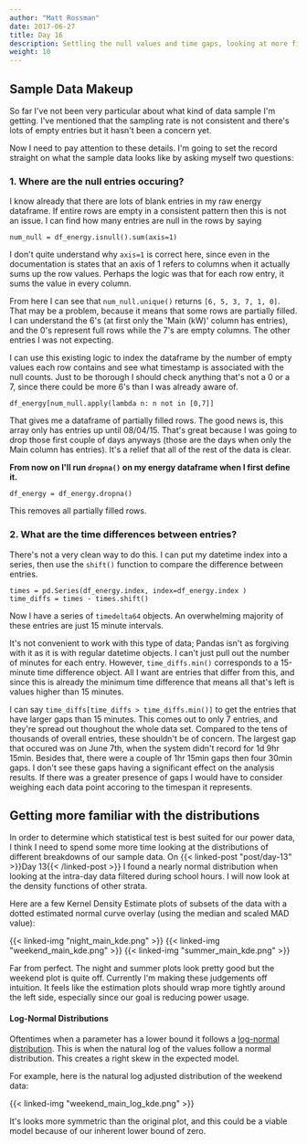 ```yaml
---
author: "Matt Rossman"
date: 2017-06-27
title: Day 16
description: Settling the null values and time gaps, looking at more filtered sample density estimations
weight: 10
---
```


## Sample Data Makeup
So far I've not been very particular about what kind of data sample I'm getting. I've mentioned that the sampling rate is not consistent and there's lots of empty entries but it hasn't been a concern yet.

Now I need to pay attention to these details. I'm going to set the record straight on what the sample data looks like by asking myself two questions:

### 1. Where are the null entries occuring?

I know already that there are lots of blank entries in my raw energy dataframe. If entire rows are empty in a consistent pattern then this is not an issue. I can find how many entries are null in the rows by saying

	num_null = df_energy.isnull().sum(axis=1)

I don't quite understand why `axis=1` is correct here, since even in the documentation is states that an axis of 1 refers to columns when it actually sums up the row values. Perhaps the logic was that for each row entry, it sums the value in every column.

From here I can see that `num_null.unique()` returns `[6, 5, 3, 7, 1, 0]`. That may be a problem, because it means that some rows are partially filled. I can understand the 6's (at first only the 'Main (kW)' column has entries), and the 0's represent full rows while the 7's are empty columns. The other entries I was not expecting.

I can use this existing logic to index the dataframe by the number of empty values each row contains and see what timestamp is associated with the null counts. Just to be thorough I should check anything that's not a 0 or a 7, since there could be more 6's than I was already aware of.

	df_energy[num_null.apply(lambda n: n not in [0,7]]

That gives me a dataframe of partially filled rows. The good news is, this array only has entries up until 08/04/15. That's great because I was going to drop those first couple of days anyways (those are the days when only the Main column has entries). It's a relief that all of the rest of the data is clear.

**From now on I'll run `dropna()` on my energy dataframe when I first define it.**

	df_energy = df_energy.dropna()

This removes all partially filled rows.

### 2. What are the time differences between entries?

There's not a very clean way to do this. I can put my datetime index into a series, then use the `shift()` function to compare the difference between entries.

	times = pd.Series(df_energy.index, index=df_energy.index )
	time_diffs = times - times.shift()

Now I have a series of `timedelta64` objects. An overwhelming majority of these entries are just 15 minute intervals.

It's not convenient to work with this type of data; Pandas isn't as forgiving with it as it is with regular datetime objects. I can't just pull out the number of minutes for each entry. However, `time_diffs.min()` corresponds to a 15-minute time difference object. All I want are entries that differ from this, and since this is already the minimum time difference that means all that's left is values higher than 15 minutes.

I can say `time_diffs[time_diffs > time_diffs.min()]` to get the entries that have larger gaps than 15 minutes. This comes out to only 7 entries, and they're spread out thoughout the whole data set. Compared to the tens of thousands of overall entries, these shouldn't be of concern. The largest gap that occured was on June 7th, when the system didn't record for 1d 9hr 15min. Besides that, there were a couple of 1hr 15min gaps then four 30min gaps. I don't see these gaps having a significant effect on the analysis results. If there was a greater presence of gaps I would have to consider weighing each data point accoring to the timespan it represents.

## Getting more familiar with the distributions
In order to determine which statistical test is best suited for our power data, I think I need to spend some more time looking at the distributions of different breakdowns of our sample data. On {{< linked-post "post/day-13" >}}Day 13{{< /linked-post >}} I found a nearly normal distribution when looking at the intra-day data filtered during school hours. I will now look at the density functions of other strata.

Here are a few Kernel Density Estimate plots of subsets of the data with a dotted estimated normal curve overlay (using the median and scaled MAD value):

{{< linked-img "night_main_kde.png" >}}
{{< linked-img "weekend_main_kde.png" >}}
{{< linked-img "summer_main_kde.png" >}}

Far from perfect. The night and summer plots look pretty good but the weekend plot is quite off. Currently I'm making these judgements off intuition. It feels like the estimation plots should wrap more tightly around the left side, especially since our goal is reducing power usage.

#### Log-Normal Distributions
Oftentimes when a parameter has a lower bound it follows a [log-normal distribution](https://en.wikipedia.org/wiki/Log-normal_distribution). This is when the natural log of the values follow a normal distribution. This creates a right skew in the expected model.

For example, here is the natural log adjusted distribution of the weekend data:

{{< linked-img "weekend_main_log_kde.png" >}}

It's looks more symmetric than the original plot, and this could be a viable model because of our inherent lower bound of zero.

